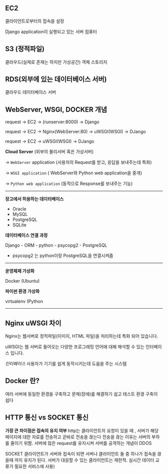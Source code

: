 ## EC2

클라이언트로부터의 접속을 설정

Django application이 실행되고 있는 서버 컴퓨터



## S3 (정적파일)

클라우드(실제로 존재는 하지만 가상공간) 객체 스토리지



## RDS(외부에 있는 데이터베이스 서버)

클라우드 데이터베이스 서버



## WebServer, WSGI, DOCKER 개념

request -> EC2 -> (runserver:8000) 				     -> Django

request -> EC2 -> Nginx(WebServer:80) -> uWSGI(WSGI) -> DJango

request -> EC2 -> 					     uWSGI(WSGI) -> DJango



**Cloud Server** (외부의 물리서버 혹은 가상서버)

-> `WebServer` application (사용자의 Request를 받고, 응답을 보내주는데 특화)

-> `WSGI application` ( WebServer와 Python web application을 중개)

-> `Python web application` (동적으로 Response를 보내주는 기능)

---

**장고에서 허용하는 데이터베이스**

- Oracle
- MySQL
- PostgreSQL
- SQLite

**데이터베이스 연결 과정**

Django - ORM - python - psycopg2 - PostgreSQL

- psycopg2 는 python이랑 PostgreSQL을 연결시켜줌

---

**운영체제 가상화**

Docker (Ubuntu)

**파이썬 환경 가상화**

virtualenv (Python

----

## Nginx uWSGI 차이

Nginx는 웹서버로 정적파일(이미지, HTML 파일)을 처리하는데 특화 되어 있습니다.

uWSGI는 웹 서버로 들어오는 다양한 프로그래밍 언어에 대해 해석할 수 있는 인터페이스 입니다.

_인터페이스_ 사용자가 기기를 쉽게 동작시키는데 도움을 주는 시스템

## Docker 란?
여러 서버에 동일한 환경을 구축하고 문제(장애)를 해결하기 쉽고 테스트 환경 구축이 쉽다

## HTTP 통신 vs SOCKET 통신
**가장 큰 차이점은 접속의 유지 여부**
http는 클라이언트의 요청이 있을 때 , 서버가 해당 페이지에 대한 자료를 전송하고 곧바로 전송을 끊는다 전송을 끊는 이유는 서버의 부하를 줄이기 위함. 서버에 많은 request를 유지시켜 서버를 공격하는 개념이 DDOS

SOCKET 클라이언트가 서버와 접속이 되면 서버나 클라이언트 둘 중 하나가 접속을 끊을때 까지 유지가 된다. 서버가 대응할 수 있는 클라이언트는 제한적. 실시간 데이터 교류가 필요한 서비스에 사용)
